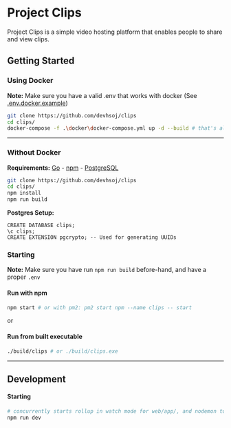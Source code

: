 # Project Clips

Project Clips is a simple video hosting platform that enables people to share and view clips.

## Getting Started

### Using Docker

**Note:** Make sure you have a valid .env that works with docker (See [.env.docker.example](https://github.com/devhsoj/clips/blob/master/.env.docker.example))
```bash
git clone https://github.com/devhsoj/clips
cd clips/
docker-compose -f .\docker\docker-compose.yml up -d --build # that's all it takes to get it built & running!
```

---

### Without Docker

**Requirements:** [Go](https://go.dev/dl/) - [npm](https://nodejs.org/en/download/) - [PostgreSQL](https://www.postgresql.org/download/)

```bash
git clone https://github.com/devhsoj/clips
cd clips/
npm install
npm run build
```

**Postgres Setup:**
```postgresql
CREATE DATABASE clips;
\c clips;
CREATE EXTENSION pgcrypto; -- Used for generating UUIDs
```

### Starting

**Note:** Make sure you have run `npm run build` before-hand, and have a proper `.env`

#### Run with npm
```bash
npm start # or with pm2: pm2 start npm --name clips -- start
```
or

#### Run from built executable
```bash
./build/clips # or ./build/clips.exe
```
---
## Development

#### Starting
```bash
# concurrently starts rollup in watch mode for web/app/, and nodemon to wait for changes in internal/
npm run dev 
```